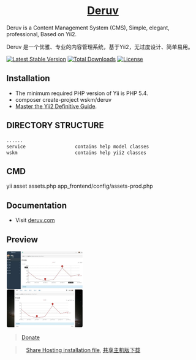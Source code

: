 <h1 align="center">
    <a href="http://www.deruv.com/" target="_blank">
        Deruv
    </a>
</h1>

Deruv is a Content Management System (CMS), Simple, elegant, professional, Based on Yii2.

Deruv 是一个优雅、专业的内容管理系统，基于Yii2，无过度设计、简单易用。

[![Latest Stable Version](https://poser.pugx.org/wskm/deruv/v/stable)](https://packagist.org/packages/wskm/deruv)
[![Total Downloads](https://poser.pugx.org/wskm/deruv/downloads)](https://packagist.org/packages/wskm/deruv)
[![License](https://poser.pugx.org/wskm/deruv/license)](https://packagist.org/packages/wskm/deruv)

Installation
------------

- The minimum required PHP version of Yii is PHP 5.4.
- composer create-project wskm/deruv
- [Master the Yii2 Definitive Guide](http://www.yiiframework.com/doc-2.0/guide-start-installation.html).

DIRECTORY STRUCTURE
-------------------

```
......
service                  contains help model classes
wskm                     contains help yii2 classes
```

CMD
-------------

yii asset assets.php app_frontend/config/assets-prod.php

Documentation
-------------

- Visit [deruv.com](http://www.deruv.com)

Preview
-------

<img src="https://raw.githubusercontent.com/wskm/deruv-doc/master/static/imgs/deruv.png" height="200" />

>    [Donate](http://www.deruv.com/en/donate.html)

>    [Share Hosting installation file](https://pan.baidu.com/), [共享主机版下载](https://pan.baidu.com/)

